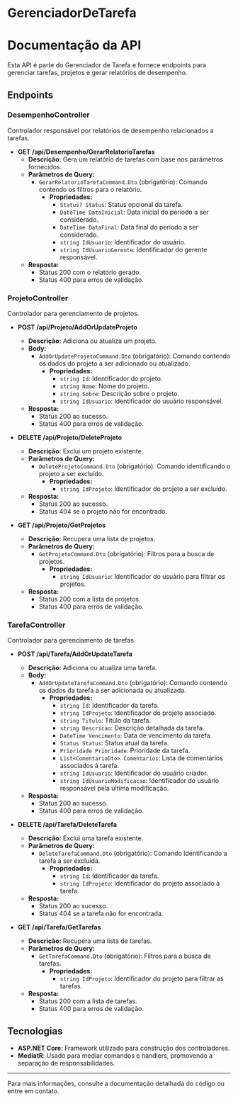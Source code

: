 # GerenciadorDeTarefa

# Documentação da API

Esta API é parte do Gerenciador de Tarefa e fornece endpoints para gerenciar tarefas, projetos e gerar relatórios de desempenho.

## Endpoints

### **DesempenhoController**

Controlador responsável por relatórios de desempenho relacionados a tarefas.

- **GET /api/Desempenho/GerarRelatorioTarefas**
  - **Descrição:** Gera um relatório de tarefas com base nos parâmetros fornecidos.
  - **Parâmetros de Query:**
    - `GerarRelatorioTarefaCommand.Dto` (obrigatório): Comando contendo os filtros para o relatório.
      - **Propriedades:**
        - `Status? Status`: Status opcional da tarefa.
        - `DateTime DataInicial`: Data inicial do período a ser considerado.
        - `DateTime DataFinal`: Data final do período a ser considerado.
        - `string IdUsuario`: Identificador do usuário.
        - `string IdUsuarioGerente`: Identificador do gerente responsável.
  - **Resposta:**
    - Status 200 com o relatório gerado.
    - Status 400 para erros de validação.

### **ProjetoController**

Controlador para gerenciamento de projetos.

- **POST /api/Projeto/AddOrUpdateProjeto**
  - **Descrição:** Adiciona ou atualiza um projeto.
  - **Body:**
    - `AddOrUpdateProjetoCommand.Dto` (obrigatório): Comando contendo os dados do projeto a ser adicionado ou atualizado.
      - **Propriedades:**
        - `string Id`: Identificador do projeto.
        - `string Nome`: Nome do projeto.
        - `string Sobre`: Descrição sobre o projeto.
        - `string IdUsuario`: Identificador do usuário responsável.
  - **Resposta:**
    - Status 200 ao sucesso.
    - Status 400 para erros de validação.

- **DELETE /api/Projeto/DeleteProjeto**
  - **Descrição:** Exclui um projeto existente.
  - **Parâmetros de Query:**
    - `DeleteProjetoCommand.Dto` (obrigatório): Comando identificando o projeto a ser excluído.
      - **Propriedades:**
        - `string IdProjeto`: Identificador do projeto a ser excluído.
  - **Resposta:**
    - Status 200 ao sucesso.
    - Status 404 se o projeto não for encontrado.

- **GET /api/Projeto/GetProjetos**
  - **Descrição:** Recupera uma lista de projetos.
  - **Parâmetros de Query:**
    - `GetProjetoCommand.Dto` (obrigatório): Filtros para a busca de projetos.
      - **Propriedades:**
        - `string IdUsuario`: Identificador do usuário para filtrar os projetos.
  - **Resposta:**
    - Status 200 com a lista de projetos.
    - Status 400 para erros de validação.

### **TarefaController**

Controlador para gerenciamento de tarefas.

- **POST /api/Tarefa/AddOrUpdateTarefa**
  - **Descrição:** Adiciona ou atualiza uma tarefa.
  - **Body:**
    - `AddOrUpdateTarefaCommand.Dto` (obrigatório): Comando contendo os dados da tarefa a ser adicionada ou atualizada.
      - **Propriedades:**
        - `string Id`: Identificador da tarefa.
        - `string IdProjeto`: Identificador do projeto associado.
        - `string Titulo`: Título da tarefa.
        - `string Descricao`: Descrição detalhada da tarefa.
        - `DateTime Vencimento`: Data de vencimento da tarefa.
        - `Status Status`: Status atual da tarefa.
        - `Prioridade Prioridade`: Prioridade da tarefa.
        - `List<ComentarioDto> Comentarios`: Lista de comentários associados à tarefa.
        - `string IdUsuario`: Identificador do usuário criador.
        - `string IdUsuarioModificacao`: Identificador do usuário responsável pela última modificação.
  - **Resposta:**
    - Status 200 ao sucesso.
    - Status 400 para erros de validação.

- **DELETE /api/Tarefa/DeleteTarefa**
  - **Descrição:** Exclui uma tarefa existente.
  - **Parâmetros de Query:**
    - `DeleteTarefaCommand.Dto` (obrigatório): Comando identificando a tarefa a ser excluída.
      - **Propriedades:**
        - `string Id`: Identificador da tarefa.
        - `string IdProjeto`: Identificador do projeto associado à tarefa.
  - **Resposta:**
    - Status 200 ao sucesso.
    - Status 404 se a tarefa não for encontrada.

- **GET /api/Tarefa/GetTarefas**
  - **Descrição:** Recupera uma lista de tarefas.
  - **Parâmetros de Query:**
    - `GetTarefaCommand.Dto` (obrigatório): Filtros para a busca de tarefas.
      - **Propriedades:**
        - `string IdProjeto`: Identificador do projeto para filtrar as tarefas.
  - **Resposta:**
    - Status 200 com a lista de tarefas.
    - Status 400 para erros de validação.

## Tecnologias
- **ASP.NET Core**: Framework utilizado para construção dos controladores.
- **MediatR**: Usado para mediar comandos e handlers, promovendo a separação de responsabilidades.

---

Para mais informações, consulte a documentação detalhada do código ou entre em contato.
